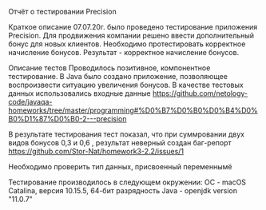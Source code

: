 Отчёт о тестировании Precision

Краткое описание
07.07.20г. было проведено тестирование приложения Precision.
Для продвижения компании решено ввести дополнительный бонус для новых клиентов.
Необходимо протестировать корректное начисление бонусов.
Результат - корректное начисление бонусов.

Описание тестов
Проводилось позитивное, компонентное тестирование.
В Java было создано приложение, позволяющее воспроизвести ситуацию увеличения бонусов.
В качестве тестовых данных использовались входные данные
https://github.com/netology-code/javaqa-homeworks/tree/master/programming#%D0%B7%D0%B0%D0%B4%D0%B0%D1%87%D0%B0-2---precision

В результате тестирования
тест показал, что при суммровании двух видов бонусов 0,3 и 0,6 , результат неверный
создан баг-репорт https://github.com/Stor-Nat/homework3-2.2/issues/1

Необходимо проверить тип данных, присвоенный переменнымё

Тестирование производилось в следующем окружении:
OC - macOS Catalina, версия 10.15.5, 64-бит разрядность
Java - openjdk version "11.0.7"